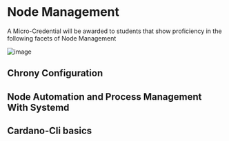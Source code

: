 # Node Management

A Micro-Credential will be awarded to students that show proficiency in the following facets of Node Management

![image](https://user-images.githubusercontent.com/73705450/134786529-d7026e1f-9382-4b06-abc4-b6dc21ba05c6.png)

## Chrony Configuration

## Node Automation and Process Management With Systemd

## Cardano-Cli basics

